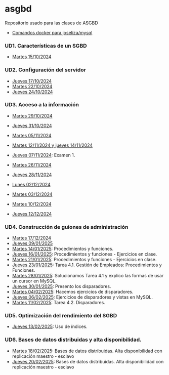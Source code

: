 # asgbd
Repositorio usado para las clases de ASGBD

- [Comandos docker para joseliza/mysql](/Documents/UD2/Comandos%20docker%20para%20MySQL.md)

### UD1. Características de un SGBD
- [Martes 15/10/2024](/Schedule/UD2/Martes%2015-10-2024.md)

### UD2. Configuración del servidor
- [Jueves 17/10/2024](/Schedule/UD2/Jueves%2017-10-2024.md)
- [Martes 22/10/2024](/Schedule/UD2/Martes%2022-10-2024.md)
- [Jueves 24/10/2024](/Schedule/UD2/Jueves%2024-10-2024.md)

### UD3. Acceso a la información
- [Martes 29/10/2024](/Schedule/UD3/Martes%2029-10-2024.md)
- [Jueves 31/10/2024](/Schedule/UD3/Jueves%2031-10-2024.md)
- [Martes 05/11/2024](/Schedule/UD3/Martes%2005-11-2024.md)
- [Martes 12/11/2024 y jueves 14/11/2024](/Schedule/UD3/Martes%2012-11-2024%20y%20jueves%2014-11-2024.md)

- [Jueves 07/11/2024](/Schedule/UD3/Jueves%2007-11-2024.md): Examen 1.
- [Martes 26/11/2024](/Schedule/UD3/Martes%2026-11-2024.md)
- [Jueves 28/11/2024](/Schedule/UD3/Jueves%2028-11-2024.md)
- [Lunes 02/12/2024](/Schedule/UD3/Lunes%2002-12-2024.md)
- [Martes 03/12/2024](/Schedule/UD3/Martes%2003-12-2024.md)
- [Martes 10/12/2024](/Schedule/UD3/Martes%2010-12-2024.md)
- [Jueves 12/12/2024](/Schedule/UD3/Jueves%2012-12-2024.md)

### UD4. Construcción de guiones de administración

- [Martes 17/12/2024](/Schedule/UD4/Martes%2017-12-2024.md)
- [Jueves 09/01/2025](/Schedule/UD4/Jueves%2009-01-2025.md)
- [Martes 14/01/2025](/Schedule/UD4/Martes%2014-01-2025.md): Procedimientos y funciones.
- [Jueves 16/01/2025](/Schedule/UD4/Jueves%2016-01-2025.md): Procedimientos y funciones - Ejercicios en clase.
- [Martes 21/01/2025](/Schedule/UD4/Martes%2021-01-2025.md): Procedimientos y funciones - Ejercicios en clase.
- [Jueves 23/01/2025](/Schedule/UD4/Jueves%2023-01-2025.md): Tarea 4.1. Gestión de Empleados: Procedimientos y Funciones.
- [Martes 28/01/2025](/Schedule/UD4/Martes%2028-01-2025.md): Solucionamos Tarea 4.1 y explico las formas de usar un cursor en MySQL.
- [Jueves 30/01/2025](/Schedule/UD4/Jueves%2030-01-2025.md): Presento los disparadores.
- [Martes 04/02/2025](/Schedule/UD4/Martes%2004-02-2025.md): Hacemos ejercicios de disparadores.
- [Jueves 06/02/2025](/Schedule/UD4/Jueves%2006-02-2025.md): Ejercicios de disparadores y vistas en MySQL.
- [Martes 11/02/2025](/Schedule/UD4/Martes%2011-02-2024.md): Tarea 4.2. Disparadores.

### UD5. Optimización del rendimiento del SGBD

- [Jueves 13/02/2025](/Schedule/UD5/Jueves%2013-02-2025.md): Uso de índices.

### UD6. Bases de datos distribuidas y alta disponibilidad.

- [Martes 18/02/2025](/Schedule/UD6/Martes%2018-02-2025.md): Bases de datos distribuidas. Alta disponibilidad con replicación maestro - esclavo
- [Jueves 20/02/2025](/Schedule/UD6/Jueves%2020-02-2025.md): Bases de datos distribuidas. Alta disponibilidad con replicación maestro - esclavo